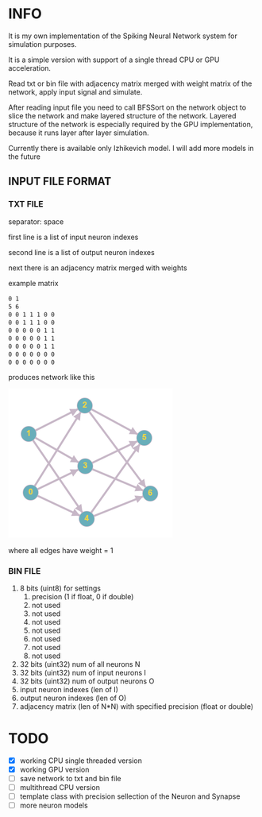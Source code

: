 # INFO
It is my own implementation of the Spiking Neural Network system for simulation purposes. 

It is a simple version with support of a single thread CPU or GPU acceleration. 

Read txt or bin file with adjacency matrix merged with weight matrix of the network, apply input signal and simulate.

After reading input file you need to call BFSSort on the network object to slice the network and make layered structure of the network. Layered structure of the network is especially required by the GPU implementation, because it runs layer after layer simulation.

Currently there is available only Izhikevich model. I will add more models in the future

## INPUT FILE FORMAT
### TXT FILE
separator: space

first line is a list of input neuron indexes

second line is a list of output neuron indexes

next there is an adjacency matrix merged with weights

example matrix
```
0 1
5 6
0 0 1 1 1 0 0
0 0 1 1 1 0 0
0 0 0 0 0 1 1
0 0 0 0 0 1 1
0 0 0 0 0 1 1
0 0 0 0 0 0 0
0 0 0 0 0 0 0
```
produces network like this

![graph](/doc/images/graph.PNG)

where all edges have weight = 1

### BIN FILE
1. 8 bits (uint8) for settings
    1. precision (1 if float, 0 if double)
    1. not used
    1. not used
    1. not used
    1. not used
    1. not used
    1. not used
    1. not used
1. 32 bits (uint32) num of all neurons N
1. 32 bits (uint32) num of input neurons I
1. 32 bits (uint32) num of output neurons O
1. input neuron indexes (len of I)
1. output neuron indexes (len of O)
1. adjacency matrix (len of N*N) with specified precision (float or double)
# TODO
- [x] working CPU single threaded version
- [x] working GPU version
- [ ] save network to txt and bin file
- [ ] multithread CPU version
- [ ] template class with precision sellection of the Neuron and Synapse
- [ ] more neuron models
